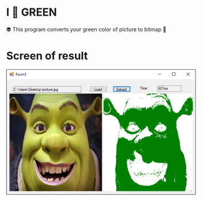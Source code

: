 # I :eyes: GREEN
:alien: This program converts your green color of picture to bitmap :dragon_face:


# Screen of result

![Image of shrek](/images/image.png)
